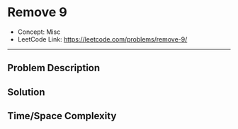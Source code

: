 # Remove 9

- Concept: Misc
- LeetCode Link: https://leetcode.com/problems/remove-9/

---

## Problem Description

## Solution

## Time/Space Complexity

